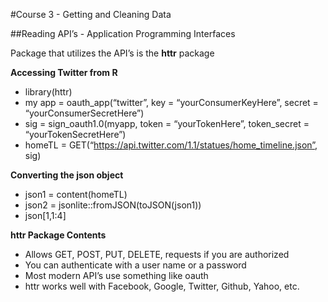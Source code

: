 #Course 3 - Getting and Cleaning Data 

##Reading API’s - Application Programming Interfaces

Package that utilizes the API’s is the **httr** package

**Accessing Twitter from R** 
* library(httr)
* my app = oauth_app(“twitter”, key = “yourConsumerKeyHere”, secret = “yourConsumerSecretHere”)
* sig = sign_oauth1.0(myapp, token = “yourTokenHere”, token_secret = “yourTokenSecretHere”)
* homeTL = GET(“https://api.twitter.com/1.1/statues/home_timeline.json”, sig)

**Converting the json object**
* json1 = content(homeTL)
* json2 = jsonlite::fromJSON(toJSON(json1))
* json[1,1:4]

**httr Package Contents**
* Allows GET, POST, PUT, DELETE, requests if you are authorized
* You can authenticate with a user name or a password
* Most modern API’s use something like oauth
* httr works well with Facebook, Google, Twitter, Github, Yahoo, etc.
